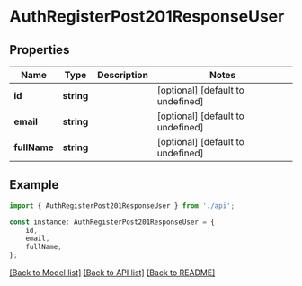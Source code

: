 # AuthRegisterPost201ResponseUser


## Properties

Name | Type | Description | Notes
------------ | ------------- | ------------- | -------------
**id** | **string** |  | [optional] [default to undefined]
**email** | **string** |  | [optional] [default to undefined]
**fullName** | **string** |  | [optional] [default to undefined]

## Example

```typescript
import { AuthRegisterPost201ResponseUser } from './api';

const instance: AuthRegisterPost201ResponseUser = {
    id,
    email,
    fullName,
};
```

[[Back to Model list]](../README.md#documentation-for-models) [[Back to API list]](../README.md#documentation-for-api-endpoints) [[Back to README]](../README.md)
